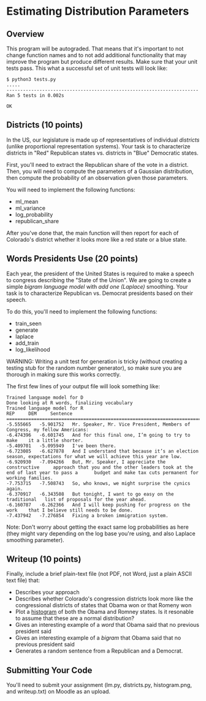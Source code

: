 
Estimating Distribution Parameters
===============

Overview
---------------

This program will be autograded.  That means that it's important to
not change function names and to not add additional functionality that
may improve the program but produce different results.  Make sure that
your unit tests pass.  This what a successful set of unit tests will
look like:

    $ python3 tests.py
    .....
    ----------------------------------------------------------------------
    Ran 5 tests in 0.002s
    
    OK

Districts (10 points)
----------------------------

In the US, our legislature is made up of representatives of individual
*districts* (unlike proportional representation systems).  Your task
is to characterize districts in "Red" Republican states vs. districts
in "Blue" Democratic states.

First, you'll need to extract the Republican share of the vote in a
district.  Then, you will need to compute the parameters of a Gaussian
distribution, then compute the probability of an observation given
those parameters.

You will need to implement the following functions:
* ml_mean
* ml_variance
* log_probability
* republican_share

After you've done that, the main function will then report for each of
Colorado's district whether it looks more like a red state or a blue state.

Words Presidents Use (20 points)
-------------------------------

Each year, the president of the United States is required to make a
speech to congress describing the "State of the Union".  We are going
to create a simple *bigram language model* with *add one (Laplace)*
smoothing.  Your task is to characterize Republican vs. Democrat
presidents based on their speech.

To do this, you'll need to implement the following functions:
* train_seen
* generate
* laplace
* add_train
* log_likelihood

WARNING: Writing a unit test for generation is tricky (without
creating a testing stub for the random number generator), so make sure
you are thorough in making sure this works correctly.

The first few lines of your output file will look something like:

	Trained language model for D
	Done looking at R words, finalizing vocabulary
	Trained language model for R
	REP		DEM		Sentence
	================================================================================
	-5.555665	-5.901752	Mr. Speaker, Mr. Vice President, Members of 		Congress, my fellow Americans:
	-6.474396	-6.601745	And for this final one, I’m going to try to make 	it a little shorter.
	-5.409701	-5.095949	I've been there.
	-6.723085	-6.627878	And I understand that because it’s an election 		season, expectations for what we will achieve this year are low.
	-6.920930	-7.094266	But, Mr. Speaker, I appreciate the constructive 	approach that you and the other leaders took at the end of last year to pass a 		budget and make tax cuts permanent for working families.
	-7.753715	-7.508743	So, who knows, we might surprise the cynics again.
	-6.370917	-6.343508	But tonight, I want to go easy on the traditional 	list of proposals for the year ahead.
	-6.160787	-6.262366	And I will keep pushing for progress on the work 	that I believe still needs to be done.
	-7.437942	-7.276854	Fixing a broken immigration system.


Note: Don't worry about getting the exact same log probabilities as here (they might vary depending on the log base you're using, and also Laplace smoothing parameter).



Writeup (10 points)
-----------------------

Finally, include a brief plain-text file (not PDF, not Word, just a
plain ASCII text file) that:
* Describes your approach
* Describes whether Colorado's congression districts look more like
  the congressional districts of states that Obama won or that Romeny
  won
* Plot a
  [histogram](http://docs.scipy.org/doc/numpy/reference/generated/numpy.histogram.html)
  of both the Obama and Romney states.  Is it resonable to assume that
  these are a normal distribution?
* Gives an interesting example of a *word* that Obama said that no
  previous president said
* Gives an interesting example of a *bigram* that Obama said that no
  previous president said
* Generates a random sentence from a Republican and a Democrat.

Submitting Your Code
-----------------------

You'll need to submit your assignment (lm.py, districts.py,
histogram.png, and writeup.txt) on Moodle as an upload.
